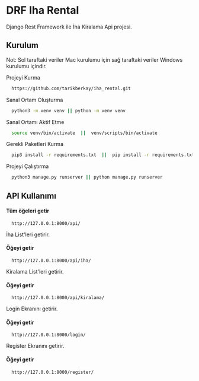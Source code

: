 
# DRF Iha Rental

Django Rest Framework ile İha Kiralama Api projesi.




## Kurulum

Not: Sol taraftaki veriler Mac kurulumu için sağ taraftaki veriler Windows kurulumu içindir.

Projeyi Kurma  

```bash
  https://github.com/tarikberkay/iha_rental.git
```

Sanal Ortam Oluşturma
```bash
  python3 -m venv venv || python -m venv venv
```

Sanal Ortamı Aktif Etme
```bash
  source venv/bin/activate  ||  venv/scripts/bin/activate
```

Gerekli Paketleri Kurma
```bash
  pip3 install -r requirements.txt  ||  pip install -r requirements.txt
```


Projeyi Çalıştırma
```bash
  python3 manage.py runserver || python manage.py runserver
```

  
## API Kullanımı

#### Tüm öğeleri getir

```http
  http://127.0.0.1:8000/api/
```



İha List'leri getirir.

#### Öğeyi getir

```http
  http://127.0.0.1:8000/api/iha/
```



Kiralama List'leri getirir.

#### Öğeyi getir

```http
  http://127.0.0.1:8000/api/kiralama/
```


Login Ekranını getirir.

#### Öğeyi getir

```http
  http://127.0.0.1:8000/login/
```


Register Ekranını getirir.

#### Öğeyi getir

```http
  http://127.0.0.1:8000/register/
```





  
